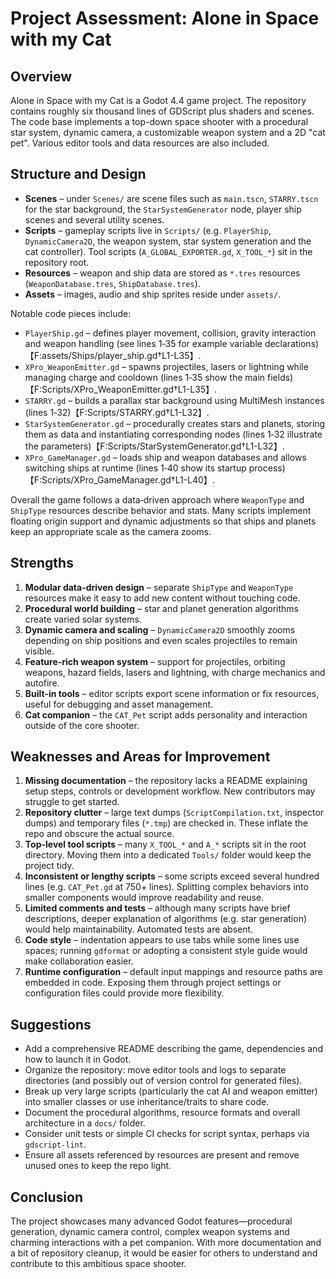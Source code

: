 # Project Assessment: Alone in Space with my Cat

## Overview
Alone in Space with my Cat is a Godot 4.4 game project. The repository contains roughly six thousand lines of
GDScript plus shaders and scenes.  The code base implements a top-down space shooter with a procedural
star system, dynamic camera, a customizable weapon system and a 2D "cat pet".  Various editor tools and data
resources are also included.

## Structure and Design
- **Scenes** – under `Scenes/` are scene files such as `main.tscn`, `STARRY.tscn` for the star background,
  the `StarSystemGenerator` node, player ship scenes and several utility scenes.
- **Scripts** – gameplay scripts live in `Scripts/` (e.g. `PlayerShip`, `DynamicCamera2D`, the weapon system,
  star system generation and the cat controller).  Tool scripts (`A_GLOBAL_EXPORTER.gd`, `X_TOOL_*`) sit in the
  repository root.
- **Resources** – weapon and ship data are stored as `*.tres` resources (`WeaponDatabase.tres`,
  `ShipDatabase.tres`).
- **Assets** – images, audio and ship sprites reside under `assets/`.

Notable code pieces include:
- `PlayerShip.gd` – defines player movement, collision, gravity interaction and weapon handling
  (see lines 1‑35 for example variable declarations)【F:assets/Ships/player_ship.gd†L1-L35】.
- `XPro_WeaponEmitter.gd` – spawns projectiles, lasers or lightning while managing charge and cooldown
  (lines 1‑35 show the main fields)【F:Scripts/XPro_WeaponEmitter.gd†L1-L35】.
- `STARRY.gd` – builds a parallax star background using MultiMesh instances (lines 1‑32)【F:Scripts/STARRY.gd†L1-L32】.
- `StarSystemGenerator.gd` – procedurally creates stars and planets, storing them as data and
  instantiating corresponding nodes (lines 1‑32 illustrate the parameters)【F:Scripts/StarSystemGenerator.gd†L1-L32】.
- `XPro_GameManager.gd` – loads ship and weapon databases and allows switching ships at runtime
  (lines 1‑40 show its startup process)【F:Scripts/XPro_GameManager.gd†L1-L40】.

Overall the game follows a data‑driven approach where `WeaponType` and `ShipType` resources describe
behavior and stats.  Many scripts implement floating origin support and dynamic adjustments so that
ships and planets keep an appropriate scale as the camera zooms.

## Strengths
1. **Modular data-driven design** – separate `ShipType` and `WeaponType` resources make it easy to add
   new content without touching code.
2. **Procedural world building** – star and planet generation algorithms create varied solar systems.
3. **Dynamic camera and scaling** – `DynamicCamera2D` smoothly zooms depending on ship positions and even
   scales projectiles to remain visible.
4. **Feature-rich weapon system** – support for projectiles, orbiting weapons, hazard fields, lasers and
   lightning, with charge mechanics and autofire.
5. **Built-in tools** – editor scripts export scene information or fix resources, useful for debugging and
   asset management.
6. **Cat companion** – the `CAT_Pet` script adds personality and interaction outside of the core shooter.

## Weaknesses and Areas for Improvement
1. **Missing documentation** – the repository lacks a README explaining setup steps, controls or
   development workflow. New contributors may struggle to get started.
2. **Repository clutter** – large text dumps (`ScriptCompilation.txt`, inspector dumps) and temporary files
   (`*.tmp`) are checked in.  These inflate the repo and obscure the actual source.
3. **Top-level tool scripts** – many `X_TOOL_*` and `A_*` scripts sit in the root directory.  Moving them into
   a dedicated `Tools/` folder would keep the project tidy.
4. **Inconsistent or lengthy scripts** – some scripts exceed several hundred lines (e.g. `CAT_Pet.gd` at
   750+ lines).  Splitting complex behaviors into smaller components would improve readability and reuse.
5. **Limited comments and tests** – although many scripts have brief descriptions, deeper explanation of
   algorithms (e.g. star generation) would help maintainability.  Automated tests are absent.
6. **Code style** – indentation appears to use tabs while some lines use spaces; running `gdformat` or
   adopting a consistent style guide would make collaboration easier.
7. **Runtime configuration** – default input mappings and resource paths are embedded in code.  Exposing them
   through project settings or configuration files could provide more flexibility.

## Suggestions
- Add a comprehensive README describing the game, dependencies and how to launch it in Godot.
- Organize the repository: move editor tools and logs to separate directories (and possibly out of version
  control for generated files).
- Break up very large scripts (particularly the cat AI and weapon emitter) into smaller classes or use
  inheritance/traits to share code.
- Document the procedural algorithms, resource formats and overall architecture in a `docs/` folder.
- Consider unit tests or simple CI checks for script syntax, perhaps via `gdscript-lint`.
- Ensure all assets referenced by resources are present and remove unused ones to keep the repo light.

## Conclusion
The project showcases many advanced Godot features—procedural generation, dynamic camera control,
complex weapon systems and charming interactions with a pet companion.  With more documentation and a bit of
repository cleanup, it would be easier for others to understand and contribute to this ambitious space shooter.
